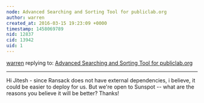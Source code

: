 ```yaml
---
node: Advanced Searching and Sorting Tool for publiclab.org
author: warren
created_at: 2016-03-15 19:23:09 +0000
timestamp: 1458069789
nid: 12837
cid: 13942
uid: 1
---
```




[warren](../profile/warren) replying to: [Advanced Searching and Sorting Tool for publiclab.org](../notes/Ujitha/03-12-2016/advanced-searching-and-sorting-tool-for-publiclab-org)

----
Hi Jitesh - since Ransack does not have external dependencies, i believe, it could be easier to deploy for us. But we're open to Sunspot -- what are the reasons you believe it will be better? Thanks!